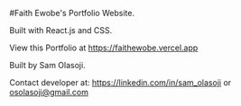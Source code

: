 #Faith Ewobe's Portfolio Website.

Built with React.js and CSS.

View this Portfolio at https://faithewobe.vercel.app

Built by Sam Olasoji.

Contact developer at: https://linkedin.com/in/sam_olasoji or osolasoji@gmail.com